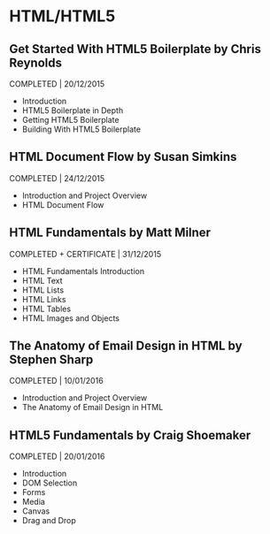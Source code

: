 # HTML/HTML5

## Get Started With HTML5 Boilerplate by Chris Reynolds
COMPLETED | 20/12/2015

- Introduction
- HTML5 Boilerplate in Depth
- Getting HTML5 Boilerplate
- Building With HTML5 Boilerplate

## HTML Document Flow by Susan Simkins
COMPLETED | 24/12/2015

- Introduction and Project Overview
- HTML Document Flow

## HTML Fundamentals by Matt Milner
COMPLETED + CERTIFICATE | 31/12/2015

- HTML Fundamentals Introduction
- HTML Text
- HTML Lists
- HTML Links
- HTML Tables
- HTML Images and Objects

## The Anatomy of Email Design in HTML by Stephen Sharp
COMPLETED | 10/01/2016

- Introduction and Project Overview
- The Anatomy of Email Design in HTML

## HTML5 Fundamentals by Craig Shoemaker
COMPLETED | 20/01/2016

- Introduction
- DOM Selection
- Forms
- Media
- Canvas
- Drag and Drop

